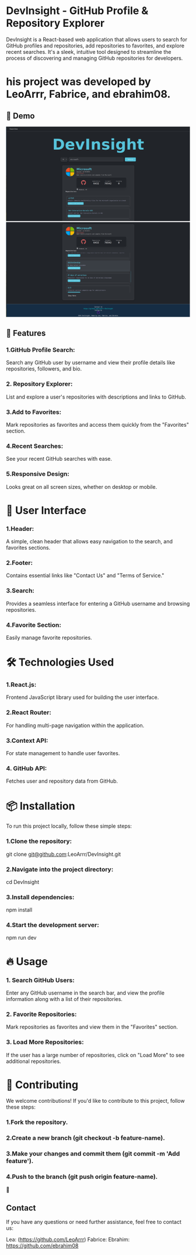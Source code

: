 # DevInsight - GitHub Profile & Repository Explorer
DevInsight is a React-based web application that allows users to search for GitHub profiles and repositories, add repositories to favorites, and explore recent searches. It's a sleek, intuitive tool designed to streamline the process of discovering and managing GitHub repositories for developers.

# his project was developed by LeoArrr, Fabrice, and ebrahim08.

## 📸  Demo
![top pic](<Picture/Screenshot from 2024-10-08 13-40-04.png>) 
![botttom](<Picture/Screenshot from 2024-10-08 13-40-16.png>)




## 🚀 Features
### 1.GitHub Profile Search:
 Search any GitHub user by username and view their profile details like repositories, followers, and bio.
### 2. Repository Explorer:
 List and explore a user's repositories with descriptions and links to GitHub.
### 3.Add to Favorites:
 Mark repositories as favorites and access them quickly from the "Favorites" section.
### 4.Recent Searches: 
See your recent GitHub searches with ease.
### 5.Responsive Design: 
Looks great on all screen sizes, whether on desktop or mobile.



# 🎨 User Interface
### 1.Header: 
A simple, clean header that allows easy navigation to the search, and favorites sections.
### 2.Footer:
 Contains essential links like "Contact Us" and "Terms of Service."
### 3.Search: 
Provides a seamless interface for entering a GitHub username and browsing repositories.
### 4.Favorite Section: 
Easily manage favorite repositories.


# 🛠️ Technologies Used
### 1.React.js:
 Frontend JavaScript library used for building the user interface.
### 2.React Router:
 For handling multi-page navigation within the application.
### 3.Context API:
 For state management to handle user favorites.
### 4. GitHub API: 
Fetches user and repository data from GitHub.

# 📦 Installation
To run this project locally, follow these simple steps:

### 1.Clone the repository:
git clone git@github.com:LeoArrr/DevInsight.git

### 2.Navigate into the project directory:
cd DevInsight

### 3.Install dependencies:
npm install
 
 
### 4.Start the development server:
npm run dev


# 🔥 Usage
### 1. Search GitHub Users: 
Enter any GitHub username in the search bar, and view the profile information along with a list of their repositories.

### 2. Favorite Repositories: 
Mark repositories as favorites and view them in the "Favorites" section.
### 3. Load More Repositories: 
If the user has a large number of repositories, click on "Load More" to see additional repositories.


# 🤝 Contributing
We welcome contributions! If you'd like to contribute to this project, follow these steps:

### 1.Fork the repository.
### 2.Create a new branch (git checkout -b feature-name).
### 3.Make your changes and commit them (git commit -m 'Add feature').
### 4.Push to the branch (git push origin feature-name).

🐞 



## Contact
If you have any questions or need further assistance, feel free to contact us:

Lea: (https://github.com/LeoArrr)
Fabrice:
Ebrahim: https://github.com/ebrahim08
